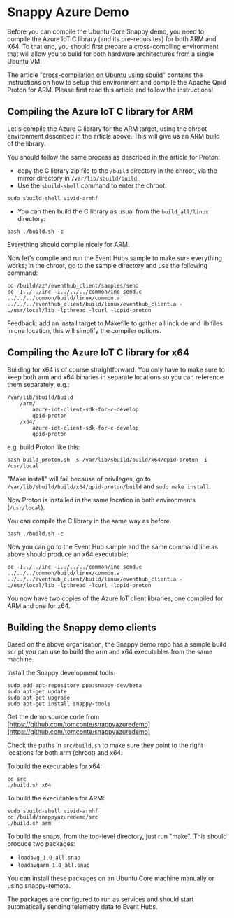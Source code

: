 # Snappy Azure Demo

Before you can compile the Ubuntu Core Snappy demo, you need to compile the Azure IoT C library (and its pre-requisites) for both ARM and X64. To that end, you should first prepare a cross-compiling environment that will allow you to build for both hardware architectures from a single Ubuntu VM.

The article "[cross-compilation on Ubuntu using sbuild](http://hypernephelist.com/2015/03/09/cross-compilation-made-easy-on-ubuntu-with-sbuild.html)" contains the instructions on how to setup this environment and compile the Apache Qpid Proton for ARM. Please first read this article and follow the instructions!

## Compiling the Azure IoT C library for ARM

Let's compile the Azure C library for the ARM target, using the chroot environment described in the article above. This will give us an ARM build of the library.

You should follow the same process as described in the article for Proton:

- copy the C library zip file to the `/build` directory in the chroot, via the mirror directory in `/var/lib/sbuild/build`.
- Use the `sbuild-shell` command to enter the chroot:

```
sudo sbuild-shell vivid-armhf
```

- You can then build the C library as usual from the `build_all/linux` directory:

```
bash ./build.sh -c
```

Everything should compile nicely for ARM.

Now let's compile and run the Event Hubs sample to make sure everything works; in the chroot, go to the sample directory and use the following command:

```
cd /build/az*/eventhub_client/samples/send
cc -I../../inc -I../../../common/inc send.c ../../../common/build/linux/common.a ../../../eventhub_client/build/linux/eventhub_client.a -L/usr/local/lib -lpthread -lcurl -lqpid-proton
```

Feedback: add an install target to Makefile to gather all include and lib files in one location, this will simplify the compiler options.

## Compiling the Azure IoT C library for x64

Building for x64 is of course straightforward. You only have to make sure to keep both arm and x64 binaries in separate locations so you can reference them separately, e.g.:

```
/var/lib/sbuild/build
	/arm/
		azure-iot-client-sdk-for-c-develop
		qpid-proton
	/x64/
		azure-iot-client-sdk-for-c-develop
		qpid-proton
```

e.g. build Proton like this:

```
bash build_proton.sh -s /var/lib/sbuild/build/x64/qpid-proton -i /usr/local
```

"Make install" will fail because of privileges, go to `/var/lib/sbuild/build/x64/qpid-proton/build` and
`sudo make install`.

Now Proton is installed in the same location in both environments (`/usr/local`).

You can compile the C library in the same way as before.

```
bash ./build.sh -c
```

Now you can go to the Event Hub sample and the same command line as above should produce an x64 executable:

```
cc -I../../inc -I../../../common/inc send.c ../../../common/build/linux/common.a ../../../eventhub_client/build/linux/eventhub_client.a -L/usr/local/lib -lpthread -lcurl -lqpid-proton
```

You now have two copies of the Azure IoT client libraries, one compiled for ARM and one for x64.

## Building the Snappy demo clients

Based on the above organisation, the Snappy demo repo has a sample build script you can use to build the arm and x64 executables from the same machine.

Install the Snappy development tools:

```
sudo add-apt-repository ppa:snappy-dev/beta
sudo apt-get update
sudo apt-get upgrade
sudo apt-get install snappy-tools
```

Get the demo source code from [https://github.com/tomconte/snappyazuredemo](https://github.com/tomconte/snappyazuredemo)

Check the paths in `src/build.sh` to make sure they point to the right locations for both arm (chroot) and x64.

To build the executables for x64:

```
cd src
./build.sh x64
```

To build the executables for ARM:

```
sudo sbuild-shell vivid-armhf
cd /build/snappyazuredemo/src
./build.sh arm
```

To build the snaps, from the top-level directory, just run "make". This should produce two packages:

- `loadavg_1.0_all.snap`
- `loadavgarm_1.0_all.snap`

You can install these packages on an Ubuntu Core machine manually or using snappy-remote.

The packages are configured to run as services and should start automatically sending telemetry data to Event Hubs.
